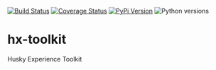 [![Build Status](https://travis-ci.org/uw-it-aca/hx-toolkit.svg?branch=0.0.0.b3)](https://travis-ci.org/uw-it-aca/hx-toolkit)
[![Coverage Status](https://coveralls.io/repos/github/uw-it-aca/hx-toolkit/badge.svg?branch=master)](https://coveralls.io/github/uw-it-aca/hx-toolkit?branch=master)
[![PyPi Version](https://img.shields.io/pypi/v/UW-HX-Toolkit.svg)](https://pypi.org/project/UW-HX-Toolkit/)
![Python versions](https://img.shields.io/badge/python-3.10-blue.svg)

# hx-toolkit
Husky Experience Toolkit
